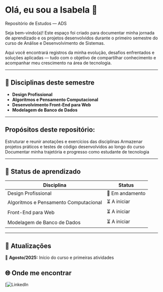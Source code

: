 # Olá, eu sou a Isabela 👋

Repositório de Estudos — ADS

Seja bem-vindo(a)! Este espaço foi criado para documentar minha jornada de aprendizado e os projetos desenvolvidos durante o primeiro semestre do curso de Análise e Desenvolvimento de Sistemas.

Aqui você encontrará registros da minha evolução, desafios enfrentados e soluções aplicadas — tudo com o objetivo de compartilhar conhecimento e acompanhar meu crescimento na área de tecnologia.

---

## 🎯 Disciplinas deste semestre
- **Design Profissional**
- **Algoritmos e Pensamento Computacional**
- **Desenvolvimento Front-End para Web**
- **Modelagem de Banco de Dados**

---

## Propósitos deste repositório:

Estruturar e reunir anotações e exercícios das disciplinas
Armazenar projetos práticos e testes de código desenvolvidos ao longo do curso
Documentar minha trajetória e progresso como estudante de tecnologia

---

## 📅 Status de aprendizado
| Disciplina | Status |
|------------|--------|
| Design Profissional | 🔄 Em andamento |
| Algoritmos e Pensamento Computacional | ⏳ A iniciar |
| Front-End para Web | ⏳ A iniciar |
| Modelagem de Banco de Dados | ⏳ A iniciar |

---

## 📌 Atualizações
📅 **Agosto/2025:** Início do curso e primeiras atividades 
## 🌐 Onde me encontrar
[![LinkedIn](https://www.linkedin.com/in/niedja-fernandes-332094237/)
